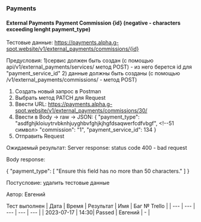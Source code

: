 ### Payments
#### External Payments Payment Commission {id} (negative - characters exceeding lenght payment_type)

Тестовые данные: https://payments.alpha.g-spot.website/v1/external_payments/commissions/{id}


Предусловия:   1)сервис должен быть создан (с помощью api/v1/external_payments/services/ метод POST) - из него берется id для "payment_service_id"
               2) данные должны быть созданы (с помощью /v1/external_payments/commissions/ - метод POST)


1. Создать новый запрос в Postman
2. Выбрать метод PATCH для Request
3. Ввести URL: https://payments.alpha.g-spot.website/v1/external_payments/commissions/30/
4. Ввести в Body -> raw -> JSON:
{
  "payment_type": "asdfghjkloiuytrvbknhjuyghbvfghjkjhgfdsaqwerfcdfvbgf", <!--51 символ>
  "commission": "1",
  "payment_service_id": 134
}
5. Отправить Request

Ожидаемый результат: Server response: status code 400 - bad request

Body response:

{
    "payment_type": [
        "Ensure this field has no more than 50 characters."
    ]
}


Постусловие: удалить тестовые данные

Автор: Евгений

Тест выполнен
| Дата | Время | Результат | Имя | Баг № Trello |
| --- | --- | --- | --- | --- |
| 2023-07-17 | 14:30| Passed | Евгений | - | 